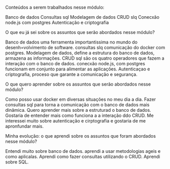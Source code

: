 Conteúdos a serem trabalhados nesse módulo:

Banco de dados
Consultas sql
Modelagem de dados
CRUD slq
Conecxão node.js com postgres
Autenticação e criptografia

O que eu já sei sobre os assuntos que serão abordados nesse módulo?

Banco de dados uma ferramenta importantissima no mundo do desenh=volvimento de software.
consultas slq comunicação do docker com postgres.
Modelagem de dados, define a estrutura do banco de dados, armazena as informações.
CRUD sql são os quatro operadores que fazem a interação com o banco de dados.
conecxão node.js, com postgres funcionam em conjunto para alimentar as aplicações.
Autenticaçao e criptografia, proceso que garante a comunicação e segurança.


O que quero aprender sobre os assuntos que serão abordados nesse módulo?

Como posso usar  docker em diversas situações no meu dia a dia.
Fazer consultas sql para torna a comunicação com o banco de dados mais dinâmica.
Quero aprender mais sobre a estruturad o banco de dados.
Gostaria de entender mais como funciona a a interação ddo CRUD.
Me interessei muito sobre autenticação e cirptografia e gostaria de me apronfundar mais.


Minha evolução: o que aprendi sobre os assuntos que foram abordados nesse módulo?

Entendi muito sobre banco de dados.
aprendi a usar metodologias ageis e como aplicalas.
Aprendi como fazer  consultas utilizando o CRUD.
Aprendi sobre SQL.

